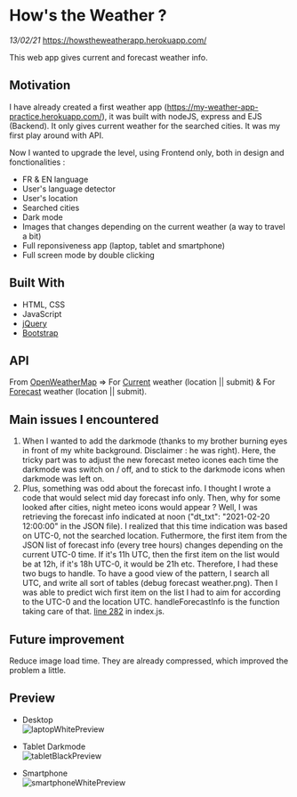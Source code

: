 # How's the Weather ? 
*13/02/21*
https://howstheweatherapp.herokuapp.com/

This web app gives current and forecast weather info.

## Motivation
I have already created a first weather app (https://my-weather-app-practice.herokuapp.com/), it was built with nodeJS, express and EJS (Backend). It only gives current weather for the searched cities. It was my first play around with API.

Now I wanted to upgrade the level, using Frontend only, both in design and fonctionalities :
- FR & EN language
- User's language detector
- User's location
- Searched cities
- Dark mode 
- Images that changes depending on the current weather (a way to travel a bit)
- Full reponsiveness app (laptop, tablet and smartphone)
- Full screen mode by double clicking

## Built With
- HTML, CSS
- JavaScript
- [jQuery](https://jquery.com/)
- [Bootstrap](https://getbootstrap.com/)

## API
From [OpenWeatherMap](https://openweathermap.org/) => 
For [Current](https://openweathermap.org/current) weather (location || submit)  &
For [Forecast](https://openweathermap.org/forecast5) weather (location || submit).

## Main issues I encountered 
1. When I wanted to add the darkmode (thanks to my brother burning eyes in front of my white background. Disclaimer : he was right). Here, the tricky part was to adjust the new forecast meteo icones each time the darkmode was switch on / off, and to stick to the darkmode icons when darkmode was left on. 
2. Plus, something was odd about the forecast info. I thought I wrote a code that would select mid day forecast info only. Then, why for some looked after cities, night meteo icons would appear ?
Well, I was retrieving the forecast info indicated at noon ("dt_txt": "2021-02-20 12:00:00" in the JSON file). I realized that this time indication was based on UTC-0, not the searched location. Futhermore, the first item from the JSON list of forecast info (every tree hours) changes depending on the current UTC-0 time. If it's 11h UTC, then the first item on the list would be at 12h, if it's 18h UTC-0, it would be 21h etc. 
Therefore, I had these two bugs to handle. To have a good view of the pattern, I search all UTC, and write all sort of tables (debug forecast weather.png). Then I was able to predict wich first item on the list I had to aim for according to the UTC-0 and the location UTC. handleForecastInfo is the function taking care of that. [line 282](https://github.com/FleurDll/Weather/blob/e9820fdd9619387266921176985d643de12dc5f2/index.js#L282) in index.js.



## Future improvement 
Reduce image load time. They are already compressed, which improved the problem a little.

## Preview
- Desktop <br>
![laptopWhitePreview](https://user-images.githubusercontent.com/75179031/108050975-9c790600-704a-11eb-949e-0ac22489d15c.png)
- Tablet Darkmode <br>
![tabletBlackPreview](https://user-images.githubusercontent.com/75179031/108050980-9daa3300-704a-11eb-9b1c-3feaad3f0277.png)

- Smartphone <br>
![smartphoneWhitePreview](https://user-images.githubusercontent.com/75179031/108050978-9d119c80-704a-11eb-9e69-3e90dec1c737.jpg)
